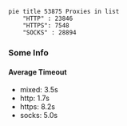 
```mermaid
pie title 53875 Proxies in list
    "HTTP" : 23846
    "HTTPS": 7548
    "SOCKS" : 28894
```

### Some Info
#### Average Timeout

- mixed: 3.5s
- http: 1.7s
- https: 8.2s
- socks: 5.0s